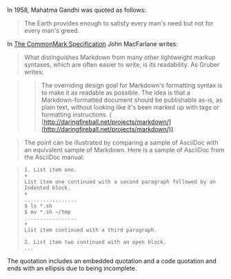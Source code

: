 In 1958, Mahatma Gandhi was quoted as follows:

> The Earth provides enough to satisfy every man's need but not for every man's
> greed.

In [The CommonMark Specification](https://spec.commonmark.org/0.29/) John
MacFarlane writes:

> What distinguishes Markdown from many other lightweight markup syntaxes,
> which are often easier to write, is its readability. As Gruber writes:

> > The overriding design goal for Markdown's formatting syntax is to make it
> > as readable as possible. The idea is that a Markdown-formatted document should
> > be publishable as-is, as plain text, without looking like it's been marked up
> > with tags or formatting instructions. ( 
> > [http://daringfireball.net/projects/markdown/](http://daringfireball.net/projects/markdown/))

> The point can be illustrated by comparing a sample of AsciiDoc with an
> equivalent sample of Markdown. Here is a sample of AsciiDoc from the AsciiDoc
> manual:

>     1. List item one.
>     +
>     List item one continued with a second paragraph followed by an
>     Indented block.
>     +
>     .................
>     $ ls *.sh
>     $ mv *.sh ~/tmp
>     .................
>     +
>     List item continued with a third paragraph.
>     
>     2. List item two continued with an open block.
>     ...
>     
The quotation includes an embedded quotation and a code quotation and ends with
an ellipsis due to being incomplete.

